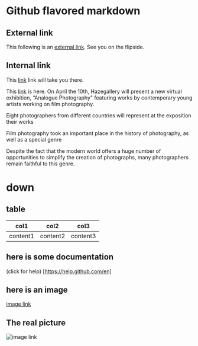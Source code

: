 # Github flavored markdown 

## External link

This following is an [external link](https://source.unsplash.com/user/erondu). See you on the flipside. 

## Internal link

This [link](#details) link will take you there.

This [link](#down) is here. On April the 10th, Hazegallery will present a new virtual exhibition, “Analogue Photography" featuring works by contemporary young artists working on film photography. 

 

Eight photographers  from different countries will represent at the exposition their works

 

Film photography took an important place in the history of photography, as well as a special genre

Despite the fact that the modern world offers a huge number of opportunities to simplify the creation of photographs, many photographers remain faithful to this genre.

# down 

## table

| col1 | col2 | col3 |
| --- | --- | --- |
| content1 | content2 | content3 |

## here is some documentation
(click for help) [https://help.github.com/en]

## here is an image
[image link](./images/jodaman.jpg)

## The real picture
![image link](./images/jodaman.jpg)
